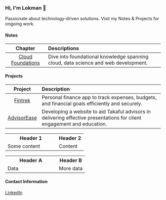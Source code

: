 ### Hi, I'm Lokman 👋
Passionate about technology-driven solutions. Visit my Notes & Projects for ongoing work.
 
#### Notes
| **Chapter** | **Descriptions** |
|:-----------:|:-----------------|
|[Cloud Foundations](https://github.com/lokmanTech/cloud_foundations)|Dive into foundational knowledge spanning cloud, data science and web development.|

#### Projects
| **Project** | **Description** |
|:------------------------------:|:----------------|
| [Fintrek](https://github.com/lokmanTech/fintrek)           | Personal finance app to track expenses, budgets, and financial goals efficiently and securely.|
| [AdvisorEase](https://github.com/lokmanTech/AdvisorEase)   | Developing a website to aid Takaful advisors in delivering effective presentations for client engagement and education.|

<table>
  <tr>
    <th style="width: 150px;">Header 1</th>
    <th>Header 2</th>
  </tr>
  <tr>
    <td>Some content</td>
    <td>Content</td>
  </tr>
  <!-- Add more rows as needed -->
</table>

<table>
  <tr>
    <th style="width: 150px;">Header A</th>
    <th>Header B</th>
  </tr>
  <tr>
    <td>Data</td>
    <td>More data</td>
  </tr>
  <!-- Add more rows as needed -->
</table>



#### Contact Information
[LinkedIn](https://www.linkedin.com/in/lhakimnazri)
